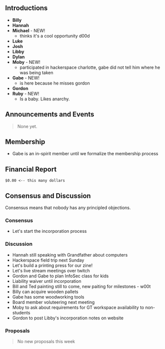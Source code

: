 ## Introductions

* **Billy**
* **Hannah**
* **Michael** - NEW!
  - thinks it's a cool opportunity d00d
* **Luke** 
* **Josh**
* **Libby**
* **Dylan**
* **Moby** - NEW!
  - participated in hackerspace charlotte, gabe did not tell him where he was 
    being taken
* **Gabe** - NEW!
  - is here because he misses gordon
* **Gordon**
* **Ruby** - NEW!
  - Is a baby. Likes anarchy.

## Announcements and Events

> None yet.

## Membership

* Gabe is an in-spirit member until we formalize the membership process

## Financial Report

```
$0.00 <-- this many dollars
```

## Consensus and Discussion

Consensus means that nobody has any principled objections.

### Consensus

- Let's start the incorporation process

### Discussion

- Hannah still speaking with Grandfather about computers
- Hackerspace field trip next Sunday
- Let's build a printing press for our zine!
- Let's live stream meetings over twitch
- Gordon and Gabe to plan InfoSec class for kids
- Liability waiver until incorporation
- Bill and Ted painting still to come, new paiting for milestones - w00t
- Billy can acquire wooden pallets
- Gabe has some woodworking tools
- Board member voluteering next meeting
- Moby to ask about requirements for GT workspace availability to non-students
- Gordon to post Libby's incorporation notes on website

### Proposals

> No new proposals this week
